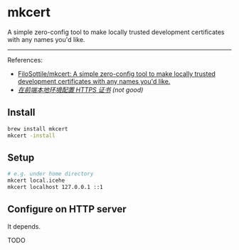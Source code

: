 # mkcert

A simple zero-config tool to make locally trusted development certificates with any names you'd like.

---

References:

- [FiloSottile/mkcert: A simple zero-config tool to make locally trusted development certificates with any names you'd like.](https://github.com/FiloSottile/mkcert)
- _[在前端本地环境配置 HTTPS 证书](https://segmentfault.com/a/1190000023154948) (not good)_

## Install

```bash
brew install mkcert
mkcert -install
```

## Setup

```bash
# e.g. under home directory
mkcert local.icehe
mkcert localhost 127.0.0.1 ::1
```

## Configure on HTTP server

It depends.

TODO
